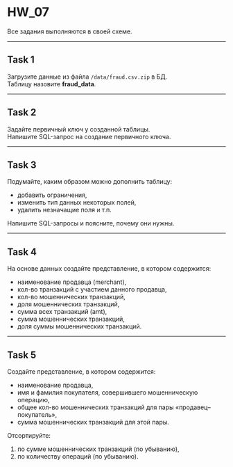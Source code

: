 # HW_07


  
Все задания выполняются в своей схеме.

---

## Task 1   
Загрузите данные из файла `/data/fraud.csv.zip` в БД.  
Таблицу назовите **fraud_data**.

---

## Task 2   
Задайте первичный ключ у созданной таблицы.  
Напишите SQL-запрос на создание первичного ключа.

---

## Task 3   
Подумайте, каким образом можно дополнить таблицу:  
- добавить ограничения,  
- изменить тип данных некоторых полей,  
- удалить незначащие поля и т.п.  

Напишите SQL-запросы и поясните, почему они нужны.

---

## Task 4   
На основе данных создайте представление, в котором содержится:  
- наименование продавца (merchant),  
- кол-во транзакций с участием данного продавца,  
- кол-во мошеннических транзакций,  
- доля мошеннических транзакций,  
- сумма всех транзакций (amt),  
- сумма мошеннических транзакций,  
- доля суммы мошеннических транзакций.

---

## Task 5   
Создайте представление, в котором содержится:  
- наименование продавца,  
- имя и фамилия покупателя, совершившего мошенническую операцию,  
- общее кол-во мошеннических транзакций для пары «продавец–покупатель»,  
- сумма мошеннических транзакций для этой пары.  

Отсортируйте:  
1. по сумме мошеннических транзакций (по убыванию),  
2. по количеству операций (по убыванию).
